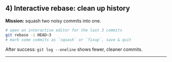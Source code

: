 
## 4) Interactive rebase: clean up history

**Mission:** squash two noisy commits into one.

```bash
# open an interactive editor for the last 3 commits
git rebase -i HEAD~3
# mark some commits as `squash` or `fixup`, save & quit
```

After success: `git log --oneline` shows fewer, cleaner commits.

---
